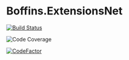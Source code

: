 # Boffins.ExtensionsNet

[![Build Status](https://dev.azure.com/techyrahulgarg/techyrahulgarg/_apis/build/status/WeTheBoffins.Boffins.ExtensionsNet?branchName=master)](https://dev.azure.com/techyrahulgarg/techyrahulgarg/_build/latest?definitionId=1&branchName=master)

![Code Coverage](https://img.shields.io/azure-devops/coverage/techyrahulgarg/WeTheBoffins/1)

[![CodeFactor](https://www.codefactor.io/repository/github/wetheboffins/boffins.extensionsnet/badge)](https://www.codefactor.io/repository/github/wetheboffins/boffins.extensionsnet)
